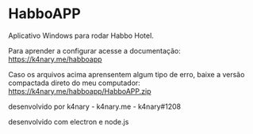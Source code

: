 # HabboAPP
Aplicativo Windows para rodar Habbo Hotel.

Para aprender a configurar acesse a documentação: https://k4nary.me/habboapp

Caso os arquivos acima aprensentem algum tipo de erro, baixe a versão compactada direto do meu computador: https://k4nary.me/habboapp/HabboAPP.zip

desenvolvido por k4nary - k4nary.me - k4nary#1208

desenvolvido com electron e node.js
